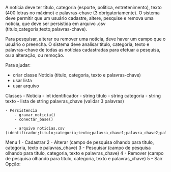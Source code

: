 A notícia deve ter título, categoria (esporte, política, entretenimento), texto (400 letras no máximo) e palavras-chave (3 obrigatoriamente).
O sistema deve permitir que um usuário cadastre, altere, pesquise e remova uma notícia, que deve ser persistida em arquivo .csv (titulo;categoria;texto;palavras-chave).

Para pesquisar, alterar ou remover uma notícia, deve haver um campo que o usuário o preencha. O sistema deve analisar título, categoria, texto e palavras-chave de todas as notícias cadastradas para efetuar a pesquisa, ou a alteração, ou remoção.

Para ajudar:
- criar classe Noticia (titulo, categoria, texto e palavras-chave)
- usar lista
- usar arquivo


Classes
    - Noticia
        - int identificador
        - string titulo
        - string categoria
        - string texto
        - lista de string palavras_chave (validar 3 palavras)

    - Persistencia
        - gravar_noticia()
        - conectar_base()

        - arquivo noticias.csv (identificador;titulo;categoria;texto;palavra_chave1;palavra_chave2;palavra_chave3)

Menu
1 - Cadastrar
2 - Alterar (campo de pesquisa olhando para titulo, categoria, texto e palavras_chave)
3 - Pesquisar (campo de pesquisa olhando para titulo, categoria, texto e palavras_chave)
4 - Remover (campo de pesquisa olhando para titulo, categoria, texto e palavras_chave)
5 - Sair
Opção: 